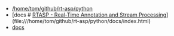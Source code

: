 + [/home/tom/github/rt-asp/python](file:///home/tom/github/rt-asp/python/)
+ [docs # [RTASP - Real-Time Annotation and Stream Processing](http://www.rtasp.com)](file:///home/tom/github/rt-asp/python/docs/index.html)
+ [docs ](file:///home/tom/github/rt-asp/python/docs/index.html)
